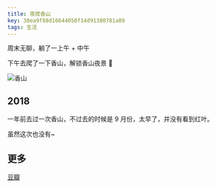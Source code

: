 ```yaml
---
title: 夜爬香山
key: 38ea9f88d16644050f14d91380781a89
tags: 生活
---
```


周末无聊，躺了一上午 + 中午

下午去爬了一下香山，解锁香山夜景 🤨

![香山](http://118.24.108.205:8086/pic/blog/xiangshan_1027.png)

<!--more-->

## 2018

一年前去过一次香山，不过去的时候是 9 月份，太早了，并没有看到红叶。

虽然这次也没有~

## 更多

[豆瓣](https://www.douban.com/doubanapp/dispatch?uri=/status/2676607781)
